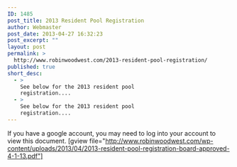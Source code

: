 ```yaml
---
ID: 1485
post_title: 2013 Resident Pool Registration
author: Webmaster
post_date: 2013-04-27 16:32:23
post_excerpt: ""
layout: post
permalink: >
  http://www.robinwoodwest.com/2013-resident-pool-registration/
published: true
short_desc:
  - >
    See below for the 2013 resident pool
    registration....
  - >
    See below for the 2013 resident pool
    registration....
---
```

If you have a google account, you may need to log into your account to view this document.
[gview file="http://www.robinwoodwest.com/wp-content/uploads/2013/04/2013-resident-pool-registration-board-approved-4-1-13.pdf"]